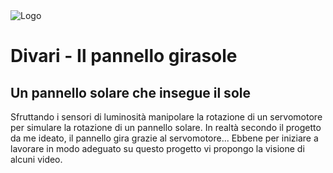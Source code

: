 <picture align="center">
  <source media="(prefers-color-scheme: dark)" srcset="https://github.com/EliaSalerno/pr_girasole/tree/master/doc_utili/img/girasole.png">
  <img alt="Logo" src=".doc_utili/img/logo2.png">
</picture>

# Divari - Il pannello girasole
## Un pannello solare che insegue il sole
Sfruttando i sensori di luminosità manipolare la rotazione di un servomotore
per simulare la rotazione di un pannello solare. In realtà secondo il progetto 
da me ideato, il pannello gira grazie al servomotore...
Ebbene per iniziare a lavorare in modo adeguato su questo progetto vi propongo 
la visione di alcuni video. 
